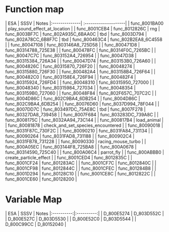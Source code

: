 # Function map

| ESA           | SSSV                 | Notes
|:--------------| :--------------------|
| func_8001BA00 | play_sound_effect_at_location |
| func_8001CEB4 | func_8012826C        | rng
| func_8003BF7C | func_802A935C_6BAA0C | tbd
| func_8003D794 | func_802A78CC_6B8F7C | tbd
| func_800463C4 | func_802B2EA8_6C4558 |
| func_80047108 | func_803146A8_725D58 |
| func_800471D8 | func_80314788_725E38 |
| func_800478FC | func_80314F0C_7265BC |
| func_80047C7C | func_803152A4_726954 |
| func_80047D38 | func_80315384_726A34 |
| func_80047D74 | func_803153B0_726A60 |
| func_8004826C | func_80315870_726F20 |
| func_80048274 | func_80315880_726F30 |
| func_800482A4 | func_803158B4_726F64 |
| func_800482C0 | func_803158E4_726F94 |
| func_800482F4 | func_80315924_726FD4 |
| func_80048310 | func_80315950_727000 |
| func_80048340 | func_80315984_727034 |
| func_80048354 | func_803159B0_727060 |
| func_80048F84 | func_802F657C_707C2C |
| func_8004D86C | func_802C9BA4_6DB254 |
| func_8004D86C | func_802C9BA4_6DB254 |
| func_80076D60 | func_8037D994_78F044 |
| func_8007DD7C | func_803497DC_75AE8C | tbd
| func_8007F278 | func_80327DA8_739458 |
| func_8007F684 | func_803283DC_739A8C |
| func_8008175C | func_8032AA94_73C144 |
| func_800817B4 | load_animal          |
| func_80081878 | check_and_set_species_encountered |
| func_80090018 | func_8031F87C_730F2C |
| func_80090210 | func_8031FA84_731134 |
| func_80090264 | func_8031FAD8_731188 |
| func_800902C4 | func_8031FB78_731228 |
| func_80090330 | racing_mouse_turbo   |
| func_800A05EC | func_803144F8_725BA8 |
| func_800A0678 | func_80314590_725C40 |
| func_800A06C4 | parrot_fly |
| func_800ABBB0 | create_particle_effect |
| func_8001CED4 | func_8012835C |
| func_8001CF24 | func_801283AC |
| func_8001CF7C | func_8012840C |
| func_8001CF98 | func_8012844C |
| func_8001CFEC | func_801284B8 |
| func_8001D294 | func_80128C10 |
| func_8001CE8C | func_8012822C |
| func_8001CE60 | func_80128200 |


# Variable Map

| ESA        | SSSV       | Notes
|:----------:|:----------:|
| D_800E5274 | D_803D552C |
| D_800E527C | D_803D5530 |
| D_800E52C0 | D_803D5544 |
| D_800C99CC | D_80152040 |
